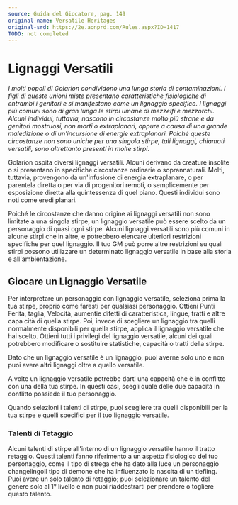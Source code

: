 ```yaml
---
source: Guida del Giocatore, pag. 149
original-name: Versatile Heritages
original-srd: https://2e.aonprd.com/Rules.aspx?ID=1417
TODO: not completed
---
```


# Lignaggi Versatili

_I molti popoli di Golarion condividono una lunga storia di contaminazioni. I
figli di queste unioni miste presentano caratteristiche fisiologiche di entrambi
i genitori e si manifestano come un lignaggio specifico. I lignaggi più comuni
sono di gran lunga le stirpi umane di mezzelfi e mezzorchi. Alcuni individui,
tuttavia, nascono in circostanze molto più strane e da genitori mostruosi, non
morti o extraplanari, oppure a causa di una grande maledizione o di
un'incursione di energie extraplanari. Poiché queste circostanze non sono uniche
per una singola stirpe, tali lignaggi, chiamati versatili, sono altrettanto
presenti in molte stirpi._

Golarion ospita diversi lignaggi versatili. Alcuni derivano da creature insolite
o si presentano in specifiche circostanze ordinarie o soprannaturali. Molti,
tuttavia, provengono da un'infusione di energia extraplanare, o per parentela
diretta o per via di progenitori remoti, o semplicemente per esposizione diretta
alla quintessenza di quel piano. Questi individui sono noti come eredi planari.

Poiché le circostanze che danno origine ai lignaggi versatili non sono limitate
a una singola stirpe, un lignaggio versatile può essere scelto da un personaggio
di quasi ogni stirpe. Alcuni lignaggi versatili sono più comuni in alcune stirpi
che in altre, e potrebbero elencare ulteriori restrizioni specifiche per quel
lignaggio. Il tuo GM può porre altre restrizioni su quali stirpi possono
utilizzare un determinato lignaggio versatile in base alla storia e
all'ambientazione.

## Giocare un Lignaggio Versatile

Per interpretare un personaggio con lignaggio versatile, seleziona prima la tua
stirpe, proprio come faresti per qualsiasi personaggio. Ottieni Punti Ferita,
taglia, Velocità, aumentie difetti di caratteristica, lingue, tratti e altre
capa cità di quella stirpe. Poi, invece di scegliere un lignaggio tra quelli
normalmente disponibili per quella stirpe, applica il lignaggio versatile che
hai scelto. Ottieni tutti i privilegi del lignaggio versatile, alcuni dei quali
potrebbero modificare o sostituire statistiche, capacità o tratti della stirpe.

Dato che un lignaggio versatile è un lignaggio, puoi averne solo uno e non puoi
avere altri lignaggi oltre a quello versatile.

A volte un lignaggio versatile potrebbe darti una capacità che è in conflitto
con una della tua stirpe. In questi casi, scegli quale delle due capacità in
conflitto possiede il tuo personaggio.

Quando selezioni i talenti di stirpe, puoi scegliere tra quelli disponibili per
la tua stirpe e quelli specifici per il tuo Iignaggio versatile.

### Talenti di Tetaggio

Alcuni talenti di stirpe all'interno di un lignaggio versatile hanno il tratto
retaggio. Questi talenti fanno riferimento a un aspetto fisiologico del tuo
personaggio, come il tipo di strega che ha dato alla luce un personaggio
changelingoil tipo di demone che ha influenzato la nascita di un tiefling. Puoi
avere un solo talento di retaggio; puoi selezionare un talento del genere solo
al 1° livello e non puoi riaddestrarti per prendere o togliere questo talento.
